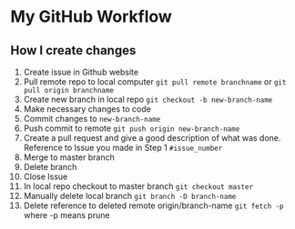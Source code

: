 # My GitHub Workflow

## How I create changes
1. Create issue in Github website
2. Pull remote repo to local computer ``` git pull remote branchname ``` or ```git pull origin branchname```
3. Create new branch in local repo ``` git checkout -b new-branch-name ```
4. Make necessary changes to code
5. Commit changes to ```new-branch-name ```
6. Push commit to remote ```git push origin new-branch-name```
7. Create a pull request and give a good description of what was done. Reference to Issue you made in Step 1 ```#issue_number```
8. Merge to master branch
9. Delete branch
10. Close Issue
11. In local repo checkout to master branch ```git checkout master```
12. Manually delete local branch ```git branch -D branch-name```
13. Delete reference to deleted remote origin/branch-name ```git fetch -p``` where -p means prune
